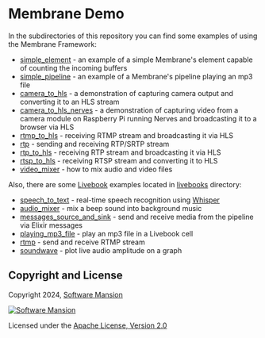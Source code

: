 # Membrane Demo

In the subdirectories of this repository you can find some examples of using the Membrane Framework:


- [simple_element](https://github.com/membraneframework/membrane_demo/tree/master/simple_element) - an example of a simple Membrane's element capable of counting the incoming buffers
- [simple_pipeline](https://github.com/membraneframework/membrane_demo/tree/master/simple_pipeline) - an example of a Membrane's pipeline playing an mp3 file
- [camera_to_hls](https://github.com/membraneframework/membrane_demo/tree/master/camera_to_hls) - a demonstration of capturing camera output and converting it to an HLS stream
- [camera_to_hls_nerves](https://github.com/membraneframework/membrane_demo/tree/master/camera_to_hls_nerves) - a demonstration of capturing video from a camera module on Raspberry Pi running Nerves and broadcasting it to a browser via HLS
- [rtmp_to_hls](https://github.com/membraneframework/membrane_demo/tree/master/rtmp_to_hls) - receiving RTMP stream and broadcasting it via HLS
- [rtp](https://github.com/membraneframework/membrane_demo/tree/master/rtp) - sending and receiving RTP/SRTP stream
- [rtp_to_hls](https://github.com/membraneframework/membrane_demo/tree/master/rtp_to_hls) - receiving RTP stream and broadcasting it via HLS
- [rtsp_to_hls](https://github.com/membraneframework/membrane_demo/tree/master/rtsp_to_hls) - receiving RTSP stream and converting it to HLS
- [video_mixer](https://github.com/membraneframework/membrane_demo/tree/master/video_mixer) - how to mix audio and video files

Also, there are some [Livebook](https://livebook.dev) examples located in [livebooks](https://github.com/membraneframework/membrane_demo/tree/master/livebooks) directory:

- [speech_to_text](https://github.com/membraneframework/membrane_demo/tree/master/livebooks/speech_to_text) - real-time speech recognition using [Whisper](https://github.com/openai/whisper)
- [audio_mixer](https://github.com/membraneframework/membrane_demo/tree/master/livebooks/audio_mixer) - mix a beep sound into background music
- [messages_source_and_sink](https://github.com/membraneframework/membrane_demo/tree/master/livebooks/messages_source_and_sink) - send and receive media from the pipeline via Elixir messages
- [playing_mp3_file](https://github.com/membraneframework/membrane_demo/tree/master/livebooks/playing_mp3_file) - play an mp3 file in a Livebook cell
- [rtmp](https://github.com/membraneframework/membrane_demo/tree/master/livebooks/rtmp) - send and receive RTMP stream
- [soundwave](https://github.com/membraneframework/membrane_demo/tree/master/livebooks/soundwave) - plot live audio amplitude on a graph

## Copyright and License

Copyright 2024, [Software Mansion](https://swmansion.com/?utm_source=git&utm_medium=readme&utm_campaign=membrane)

[![Software Mansion](https://logo.swmansion.com/logo?color=white&variant=desktop&width=200&tag=membrane-github)](https://swmansion.com/?utm_source=git&utm_medium=readme&utm_campaign=membrane)

Licensed under the [Apache License, Version 2.0](LICENSE)

[Livebook]: https://livebook.dev
